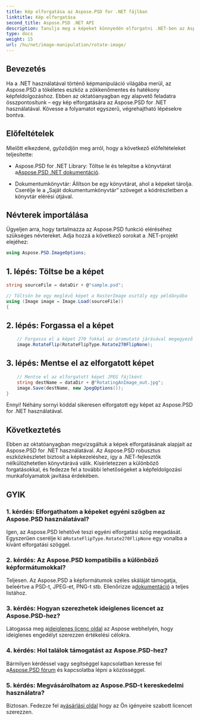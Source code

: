 ```yaml
---
title: Kép elforgatása az Aspose.PSD for .NET fájlban
linktitle: Kép elforgatása
second_title: Aspose.PSD .NET API
description: Tanulja meg a képeket könnyedén elforgatni .NET-ben az Aspose.PSD segítségével. Kövesse lépésről lépésre bemutató oktatóanyagunkat.
type: docs
weight: 15
url: /hu/net/image-manipulation/rotate-image/
---
```

## Bevezetés

Ha a .NET használatával történő képmanipuláció világába merül, az Aspose.PSD a tökéletes eszköz a zökkenőmentes és hatékony képfeldolgozáshoz. Ebben az oktatóanyagban egy alapvető feladatra összpontosítunk – egy kép elforgatására az Aspose.PSD for .NET használatával. Kövesse a folyamatot egyszerű, végrehajtható lépésekre bontva.

## Előfeltételek

Mielőtt elkezdené, győződjön meg arról, hogy a következő előfeltételeket teljesítette:

-  Aspose.PSD for .NET Library: Töltse le és telepítse a könyvtárat a[Aspose.PSD .NET dokumentáció](https://reference.aspose.com/psd/net/).

- Dokumentumkönyvtár: Állítson be egy könyvtárat, ahol a képeket tárolja. Cserélje le a „Saját dokumentumkönyvtár” szöveget a kódrészletben a könyvtár elérési útjával.

## Névterek importálása

Ügyeljen arra, hogy tartalmazza az Aspose.PSD funkció eléréséhez szükséges névtereket. Adja hozzá a következő sorokat a .NET-projekt elejéhez:

```csharp
using Aspose.PSD.ImageOptions;
```

## 1. lépés: Töltse be a képet

```csharp
string sourceFile = dataDir + @"sample.psd";

// Töltsön be egy meglévő képet a RasterImage osztály egy példányába
using (Image image = Image.Load(sourceFile))
{
```

## 2. lépés: Forgassa el a képet

```csharp
    // Forgassa el a képet 270 fokkal az óramutató járásával megegyező irányba
    image.RotateFlip(RotateFlipType.Rotate270FlipNone);
```

## 3. lépés: Mentse el az elforgatott képet

```csharp
    // Mentse el az elforgatott képet JPEG fájlként
    string destName = dataDir + @"RotatingAnImage_out.jpg";
    image.Save(destName, new JpegOptions());
}
```

Ennyi! Néhány sornyi kóddal sikeresen elforgatott egy képet az Aspose.PSD for .NET használatával.

## Következtetés

Ebben az oktatóanyagban megvizsgáltuk a képek elforgatásának alapjait az Aspose.PSD for .NET használatával. Az Aspose.PSD robusztus eszközkészletet biztosít a képkezeléshez, így a .NET-fejlesztők nélkülözhetetlen könyvtárává válik. Kísérletezzen a különböző forgatásokkal, és fedezze fel a további lehetőségeket a képfeldolgozási munkafolyamatok javítása érdekében.

## GYIK

### 1. kérdés: Elforgathatom a képeket egyéni szögben az Aspose.PSD használatával?

 Igen, az Aspose.PSD lehetővé teszi egyéni elforgatási szög megadását. Egyszerűen cserélje ki a`RotateFlipType.Rotate270FlipNone` egy vonalba a kívánt elforgatási szöggel.

### 2. kérdés: Az Aspose.PSD kompatibilis a különböző képformátumokkal?

 Teljesen. Az Aspose.PSD a képformátumok széles skáláját támogatja, beleértve a PSD-t, JPEG-et, PNG-t stb. Ellenőrizze a[dokumentáció](https://reference.aspose.com/psd/net/) a teljes listához.

### 3. kérdés: Hogyan szerezhetek ideiglenes licencet az Aspose.PSD-hez?

 Látogassa meg a[ideiglenes licenc oldal](https://purchase.aspose.com/temporary-license/) az Aspose webhelyén, hogy ideiglenes engedélyt szerezzen értékelési célokra.

### 4. kérdés: Hol találok támogatást az Aspose.PSD-hez?

 Bármilyen kérdéssel vagy segítséggel kapcsolatban keresse fel a[Aspose.PSD fórum](https://forum.aspose.com/c/psd/34) és kapcsolatba lépni a közösséggel.

### 5. kérdés: Megvásárolhatom az Aspose.PSD-t kereskedelmi használatra?

 Biztosan. Fedezze fel a[vásárlási oldal](https://purchase.aspose.com/buy) hogy az Ön igényeire szabott licencet szerezzen.